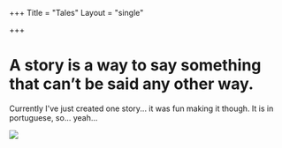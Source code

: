 +++
Title = "Tales"
Layout = "single"

+++

# A story is a way to say something that can’t be said any other way.

Currently I've just created one story... it was fun making it though. It is in portuguese, so... yeah...

<a href="/pt-br/dori">
<img src="/dori/dori.gif"/>
</a>